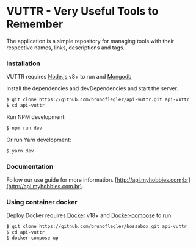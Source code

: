 # VUTTR - Very Useful Tools to Remember

The application is a simple repository for managing tools with their respective names, links, descriptions and tags.

### Installation

VUTTR requires [Node.js](https://nodejs.org/) v8+ to run and [Mongodb](https://www.mongodb.com/)

Install the dependencies and devDependencies and start the server.

```sh
$ git clone https://github.com/brunoflegler/api-vuttr.git api-vuttr
$ cd api-vuttr
```

Run NPM development:

```sh
$ npm run dev
```

Or run Yarn development:

```sh
$ yarn dev
```

### Documentation

Follow our use guide for more information. [http://api.myhobbies.com;br](http://api.myhobbies.com.br).

### Using container docker

Deploy Docker requires [Docker](https://docs.docker.com/install/) v18+ and [Docker-compose](https://docs.docker.com/compose/install/) to run.

```sh
$ git clone https://github.com/brunoflegler/bossabox.git api-vuttr
$ cd api-vuttr
$ docker-compose up
```
